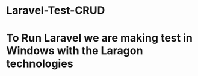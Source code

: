 # Laravel-Test-CRUD

# To Run Laravel we are making test in Windows with the Laragon technologies
# 
